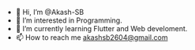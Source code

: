 - 👋 Hi, I’m @Akash-SB
- 👀 I’m interested in Programming.
- 🌱 I’m currently learning Flutter and Web develoment.
- 📫 How to reach me akashsb2604@gmail.com

<!---
Akash-SB/Akash-SB is a ✨ special ✨ repository because its `README.md` (this file) appears on your GitHub profile.
You can click the Preview link to take a look at your changes.
--->
